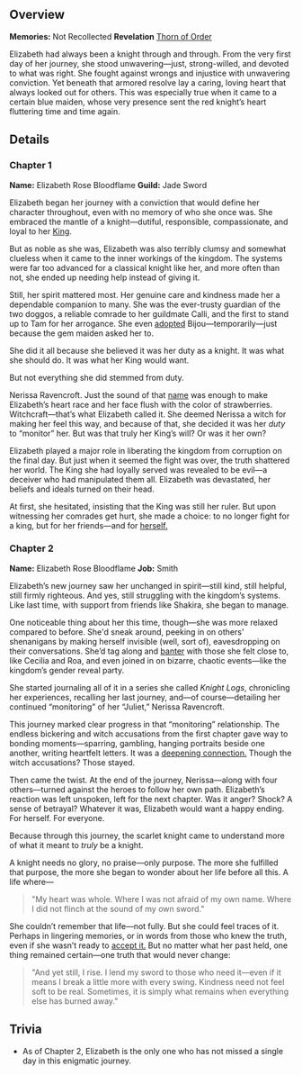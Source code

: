 <!-- title: Elizabeth Rose Bloodflame -->
<!-- quote: For honour, onwards and upwards!-->
<!-- chapters: -1 -->
<!-- images: (Elizabeth's Chapter 1 Profile), (Elizabeth in the "Start Again" MV), (Elizabeth fighting along with Cecilia), (Elizbaeth's key moments illustrated through each day), (Elizabeth's Chapter 2 Profile), (Elizabeth writing her daily journal), (Elizabeth in Chapter 2's Ending) -->
<!-- model: false -->

## Overview

**Memories:** Not Recollected
**Revelation** [Thorn of Order](#entry:thorn-of-order-entry)

Elizabeth had always been a knight through and through. From the very first day of her journey, she stood unwavering—just, strong-willed, and devoted to what was right. She fought against wrongs and injustice with unwavering conviction. Yet beneath that armored resolve lay a caring, loving heart that always looked out for others. This was especially true when it came to a certain blue maiden, whose very presence sent the red knight’s heart fluttering time and time again.

## Details

### Chapter 1

**Name:** Elizabeth Rose Bloodflame
**Guild:** Jade Sword

Elizabeth began her journey with a conviction that would define her character throughout, even with no memory of who she once was. She embraced the mantle of a knight—dutiful, responsible, compassionate, and loyal to her [King](#entry:outsider-entry).

But as noble as she was, Elizabeth was also terribly clumsy and somewhat clueless when it came to the inner workings of the kingdom. The systems were far too advanced for a classical knight like her, and more often than not, she ended up needing help instead of giving it.

Still, her spirit mattered most. Her genuine care and kindness made her a dependable companion to many. She was the ever-trusty guardian of the two doggos, a reliable comrade to her guildmate Calli, and the first to stand up to Tam for her arrogance. She even [adopted](https://www.youtube.com/live/oVguNTPnDww?feature=shared&t=1902) Bijou—temporarily—just because the gem maiden asked her to.

She did it all because she believed it was her duty as a knight. It was what she should do. It was what her King would want.

But not everything she did stemmed from duty.

Nerissa Ravencroft. Just the sound of that [name](https://www.youtube.com/live/dCNrMstGc3I?t=1716) was enough to make Elizabeth’s heart race and her face flush with the color of strawberries. Witchcraft—that’s what Elizabeth called it. She deemed Nerissa a witch for making her feel this way, and because of that, she decided it was her _duty_ to “monitor” her. But was that truly her King’s will? Or was it her own?

Elizabeth played a major role in liberating the kingdom from corruption on the final day. But just when it seemed the fight was over, the truth shattered her world. The King she had loyally served was revealed to be evil—a deceiver who had manipulated them all. Elizabeth was devastated, her beliefs and ideals turned on their head.

At first, she hesitated, insisting that the King was still her ruler. But upon witnessing her comrades get hurt, she made a choice: to no longer fight for a king, but for her friends—and for [herself.](https://www.youtube.com/live/_urPfTQnLes?t=17881)

### Chapter 2

**Name:** Elizabeth Rose Bloodflame
**Job:** Smith

Elizabeth’s new journey saw her unchanged in spirit—still kind, still helpful, still firmly righteous. And yes, still struggling with the kingdom’s systems. Like last time, with support from friends like Shakira, she began to manage.

One noticeable thing about her this time, though—she was more relaxed compared to before. She'd sneak around, peeking in on others' shenanigans by making herself invisible (well, sort of), eavesdropping on their conversations. She’d tag along and [banter](https://www.youtube.com/live/wnQuawM-3Jc?si=50KJ0NQbXZVnvoL6&t=8749) with those she felt close to, like Cecilia and Roa, and even joined in on bizarre, chaotic events—like the kingdom’s gender reveal party.

She started journaling all of it in a series she called _Knight Logs_, chronicling her experiences, recalling her last journey, and—of course—detailing her continued “monitoring” of her “Juliet,” Nerissa Ravencroft.

This journey marked clear progress in that “monitoring” relationship. The endless bickering and witch accusations from the first chapter gave way to bonding moments—sparring, gambling, hanging portraits beside one another, writing heartfelt letters. It was a [deepening connection.](https://www.youtube.com/live/CVF91CqGD80?si=0WJ6A3s8dUHs0eLF&t=8123) Though the witch accusations? Those stayed.

Then came the twist. At the end of the journey, Nerissa—along with four others—turned against the heroes to follow her own path. Elizabeth’s reaction was left unspoken, left for the next chapter. Was it anger? Shock? A sense of betrayal? Whatever it was, Elizabeth would want a happy ending. For herself. For everyone.

Because through this journey, the scarlet knight came to understand more of what it meant to _truly_ be a knight.

A knight needs no glory, no praise—only purpose. The more she fulfilled that purpose, the more she began to wonder about her life before all this. A life where—

> "My heart was whole. Where I was not afraid of my own name. Where I did not flinch at the sound of my own sword."

She couldn’t remember that life—not fully. But she could feel traces of it. Perhaps in lingering memories, or in words from those who knew the truth, even if she wasn’t ready to [accept it.](https://www.youtube.com/live/uEB2dIe37oo?si=6E-r2kSyXFeSXW_-&t=24060) But no matter what her past held, one thing remained certain—one truth that would never change:

> "And yet still, I rise.
> I lend my sword to those who need it—even if it means I break a little more with every swing.
> Kindness need not feel soft to be real.
> Sometimes, it is simply what remains when everything else has burned away."

## Trivia

- As of Chapter 2, Elizabeth is the only one who has not missed a single day in this enigmatic journey.
